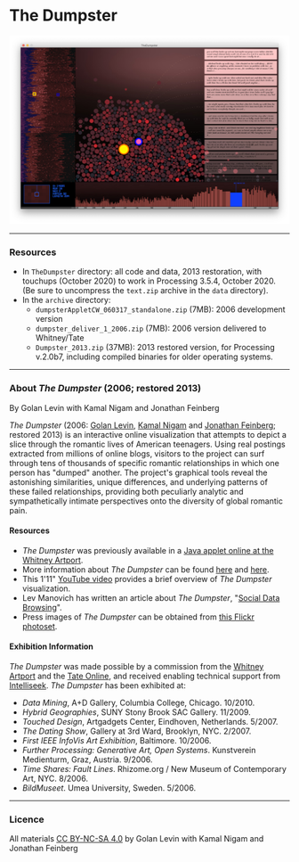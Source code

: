 # The Dumpster

![The Dumpster, 2006/2013](dumpster.png)

---

### Resources

* In `TheDumpster` directory: all code and data, 2013 restoration, with touchups (October 2020) to work in Processing 3.5.4, October 2020. (Be sure to uncompress the `text.zip` archive in the `data` directory).
* In the `archive` directory: 
  * `dumpsterAppletCW_060317_standalone.zip` (7MB): 2006 development version
  * `dumpster_deliver_1_2006.zip` (7MB): 2006 version delivered to Whitney/Tate
  * `Dumpster_2013.zip` (37MB): 2013 restored version, for Processing v.2.0b7, including compiled binaries for older operating systems.


---

### About *The Dumpster* (2006; restored 2013)
By Golan Levin with Kamal Nigam and Jonathan Feinberg 

*The Dumpster* (2006: [Golan Levin](http://www.flong.com/), [Kamal Nigam](http://www.kamalnigam.com/) and [Jonathan Feinberg](http://www.mrfeinberg.com/); restored 2013) is an interactive online visualization that attempts to depict a slice through the romantic lives of American teenagers. Using real postings extracted from millions of online blogs, visitors to the project can surf through tens of thousands of specific romantic relationships in which one person has "dumped" another. The project's graphical tools reveal the astonishing similarities, unique differences, and underlying patterns of these failed relationships, providing both peculiarly analytic and sympathetically intimate perspectives onto the diversity of global romantic pain.

#### Resources
* *The Dumpster* was previously available in a [Java applet online at the Whitney Artport](http://artport.whitney.org/commissions/thedumpster/dumpster.shtml).
* More information about *The Dumpster* can be found [here](http://artport.whitney.org/commissions/thedumpster/about.html) and [here](http://artport.whitney.org/commissions/thedumpster/statement.html).
* This 1'11" [YouTube video](http://www.youtube.com/watch?v=qKzQywUeyyE) provides a brief overview of *The Dumpster* visualization.
* Lev Manovich has written an article about *The Dumpster*, "[Social Data Browsing](http://www.tate.org.uk/netart/bvs/manovich.htm)".
* Press images of *The Dumpster* can be obtained from [this Flickr photoset](http://www.flickr.com/photos/golanlevin/sets/72157594393564798/).

#### Exhibition Information
*The Dumpster* was made possible by a commission from the [Whitney Artport](http://artport.whitney.org/) and the [Tate Online](http://www.tate.org.uk/netart/), and received enabling technical support from [Intelliseek](http://www.intelliseek.com/). *The Dumpster* has been exhibited at:

* *Data Mining*, A+D Gallery, Columbia College, Chicago. 10/2010.
* *Hybrid Geographies*, SUNY Stony Brook SAC Gallery. 11/2009.
* *Touched Design*, Artgadgets Center, Eindhoven, Netherlands. 5/2007.
* *The Dating Show*, Gallery at 3rd Ward, Brooklyn, NYC. 2/2007.
* *First IEEE InfoVis Art Exhibition*, Baltimore. 10/2006.
* *Further Processing: Generative Art, Open Systems*. Kunstverein Medienturm, Graz, Austria. 9/2006.
* *Time Shares: Fault Lines*. Rhizome.org / New Museum of Contemporary Art, NYC. 8/2006.
* *BildMuseet*. Umea University, Sweden. 5/2006.

---

### Licence

All materials [CC BY-NC-SA 4.0](https://creativecommons.org/licenses/by-nc-sa/4.0/) by Golan Levin with Kamal Nigam and Jonathan Feinberg  
